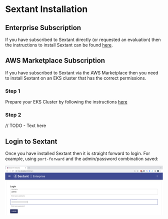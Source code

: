 # Sextant Installation

## Enterprise Subscription

If you have subscribed to Sextant directly (or requested an evaluation) then the
instructions to install Sextant can be found
[here](https://docs.blockchaintp.com/projects/btp-helm-charts/en/latest/sextant-enterprise/installing/).

## AWS Marketplace Subscription

If you have subscribed to Sextant via the AWS Marketplace then you need to
install Sextant on an EKS cluster that has the correct permissions.

### Step 1

Prepare your EKS Cluster by following the instructions
[here](/docs/topics/eks-cluster-aws-marketplace.md)

### Step 2

// TODO - Text here

## Login to Sextant

Once you have installed Sextant then it is straight forward to login. For
example, using `port-forward` and the admin/password combination saved:

![Sextant Login Screen](../images/sextant-login-screen.png)
